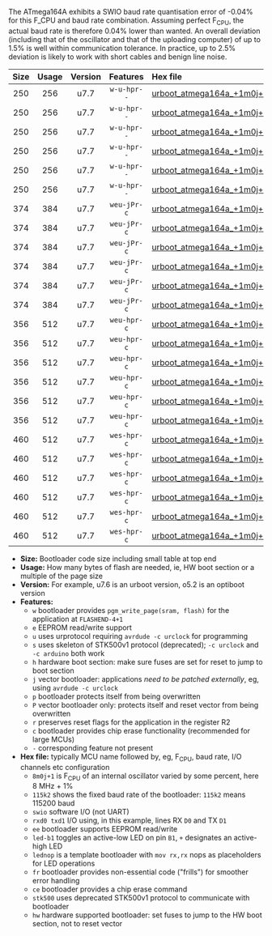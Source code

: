 The ATmega164A exhibits a SWIO baud rate quantisation error of -0.04% for this F_CPU and baud rate combination. Assuming perfect F<sub>CPU</sub>, the actual baud rate is therefore 0.04% lower than wanted. An overall deviation (including that of the oscillator and that of the uploading computer) of up to 1.5% is well within communication tolerance. In practice, up to 2.5% deviation is likely to work with short cables and benign line noise.

|Size|Usage|Version|Features|Hex file|
|:-:|:-:|:-:|:-:|:--|
|250|256|u7.7|`w-u-hpr--`|[urboot_atmega164a_+1m0j+1_+++2k4_swio_rxd0_txd1_led+b0_hw.hex](https://raw.githubusercontent.com/stefanrueger/urboot.hex/main/mcus/atmega164a/internal_oscillator/fcpu_+1m0j+1/br_+++2k4/urboot_atmega164a_+1m0j+1_+++2k4_swio_rxd0_txd1_led+b0_hw.hex)|
|250|256|u7.7|`w-u-hpr--`|[urboot_atmega164a_+1m0j+1_+++2k4_swio_rxd0_txd1_led+b7_hw.hex](https://raw.githubusercontent.com/stefanrueger/urboot.hex/main/mcus/atmega164a/internal_oscillator/fcpu_+1m0j+1/br_+++2k4/urboot_atmega164a_+1m0j+1_+++2k4_swio_rxd0_txd1_led+b7_hw.hex)|
|250|256|u7.7|`w-u-hpr--`|[urboot_atmega164a_+1m0j+1_+++2k4_swio_rxd0_txd1_lednop_hw.hex](https://raw.githubusercontent.com/stefanrueger/urboot.hex/main/mcus/atmega164a/internal_oscillator/fcpu_+1m0j+1/br_+++2k4/urboot_atmega164a_+1m0j+1_+++2k4_swio_rxd0_txd1_lednop_hw.hex)|
|250|256|u7.7|`w-u-hpr--`|[urboot_atmega164a_+1m0j+1_+++2k4_swio_rxd2_txd3_led+b0_hw.hex](https://raw.githubusercontent.com/stefanrueger/urboot.hex/main/mcus/atmega164a/internal_oscillator/fcpu_+1m0j+1/br_+++2k4/urboot_atmega164a_+1m0j+1_+++2k4_swio_rxd2_txd3_led+b0_hw.hex)|
|250|256|u7.7|`w-u-hpr--`|[urboot_atmega164a_+1m0j+1_+++2k4_swio_rxd2_txd3_led+b7_hw.hex](https://raw.githubusercontent.com/stefanrueger/urboot.hex/main/mcus/atmega164a/internal_oscillator/fcpu_+1m0j+1/br_+++2k4/urboot_atmega164a_+1m0j+1_+++2k4_swio_rxd2_txd3_led+b7_hw.hex)|
|250|256|u7.7|`w-u-hpr--`|[urboot_atmega164a_+1m0j+1_+++2k4_swio_rxd2_txd3_lednop_hw.hex](https://raw.githubusercontent.com/stefanrueger/urboot.hex/main/mcus/atmega164a/internal_oscillator/fcpu_+1m0j+1/br_+++2k4/urboot_atmega164a_+1m0j+1_+++2k4_swio_rxd2_txd3_lednop_hw.hex)|
|374|384|u7.7|`weu-jPr-c`|[urboot_atmega164a_+1m0j+1_+++2k4_swio_rxd0_txd1_ee_led+b0_fr_ce.hex](https://raw.githubusercontent.com/stefanrueger/urboot.hex/main/mcus/atmega164a/internal_oscillator/fcpu_+1m0j+1/br_+++2k4/urboot_atmega164a_+1m0j+1_+++2k4_swio_rxd0_txd1_ee_led+b0_fr_ce.hex)|
|374|384|u7.7|`weu-jPr-c`|[urboot_atmega164a_+1m0j+1_+++2k4_swio_rxd0_txd1_ee_led+b7_fr_ce.hex](https://raw.githubusercontent.com/stefanrueger/urboot.hex/main/mcus/atmega164a/internal_oscillator/fcpu_+1m0j+1/br_+++2k4/urboot_atmega164a_+1m0j+1_+++2k4_swio_rxd0_txd1_ee_led+b7_fr_ce.hex)|
|374|384|u7.7|`weu-jPr-c`|[urboot_atmega164a_+1m0j+1_+++2k4_swio_rxd0_txd1_ee_lednop_fr_ce.hex](https://raw.githubusercontent.com/stefanrueger/urboot.hex/main/mcus/atmega164a/internal_oscillator/fcpu_+1m0j+1/br_+++2k4/urboot_atmega164a_+1m0j+1_+++2k4_swio_rxd0_txd1_ee_lednop_fr_ce.hex)|
|374|384|u7.7|`weu-jPr-c`|[urboot_atmega164a_+1m0j+1_+++2k4_swio_rxd2_txd3_ee_led+b0_fr_ce.hex](https://raw.githubusercontent.com/stefanrueger/urboot.hex/main/mcus/atmega164a/internal_oscillator/fcpu_+1m0j+1/br_+++2k4/urboot_atmega164a_+1m0j+1_+++2k4_swio_rxd2_txd3_ee_led+b0_fr_ce.hex)|
|374|384|u7.7|`weu-jPr-c`|[urboot_atmega164a_+1m0j+1_+++2k4_swio_rxd2_txd3_ee_led+b7_fr_ce.hex](https://raw.githubusercontent.com/stefanrueger/urboot.hex/main/mcus/atmega164a/internal_oscillator/fcpu_+1m0j+1/br_+++2k4/urboot_atmega164a_+1m0j+1_+++2k4_swio_rxd2_txd3_ee_led+b7_fr_ce.hex)|
|374|384|u7.7|`weu-jPr-c`|[urboot_atmega164a_+1m0j+1_+++2k4_swio_rxd2_txd3_ee_lednop_fr_ce.hex](https://raw.githubusercontent.com/stefanrueger/urboot.hex/main/mcus/atmega164a/internal_oscillator/fcpu_+1m0j+1/br_+++2k4/urboot_atmega164a_+1m0j+1_+++2k4_swio_rxd2_txd3_ee_lednop_fr_ce.hex)|
|356|512|u7.7|`weu-hpr-c`|[urboot_atmega164a_+1m0j+1_+++2k4_swio_rxd0_txd1_ee_led+b0_fr_ce_hw.hex](https://raw.githubusercontent.com/stefanrueger/urboot.hex/main/mcus/atmega164a/internal_oscillator/fcpu_+1m0j+1/br_+++2k4/urboot_atmega164a_+1m0j+1_+++2k4_swio_rxd0_txd1_ee_led+b0_fr_ce_hw.hex)|
|356|512|u7.7|`weu-hpr-c`|[urboot_atmega164a_+1m0j+1_+++2k4_swio_rxd0_txd1_ee_led+b7_fr_ce_hw.hex](https://raw.githubusercontent.com/stefanrueger/urboot.hex/main/mcus/atmega164a/internal_oscillator/fcpu_+1m0j+1/br_+++2k4/urboot_atmega164a_+1m0j+1_+++2k4_swio_rxd0_txd1_ee_led+b7_fr_ce_hw.hex)|
|356|512|u7.7|`weu-hpr-c`|[urboot_atmega164a_+1m0j+1_+++2k4_swio_rxd0_txd1_ee_lednop_fr_ce_hw.hex](https://raw.githubusercontent.com/stefanrueger/urboot.hex/main/mcus/atmega164a/internal_oscillator/fcpu_+1m0j+1/br_+++2k4/urboot_atmega164a_+1m0j+1_+++2k4_swio_rxd0_txd1_ee_lednop_fr_ce_hw.hex)|
|356|512|u7.7|`weu-hpr-c`|[urboot_atmega164a_+1m0j+1_+++2k4_swio_rxd2_txd3_ee_led+b0_fr_ce_hw.hex](https://raw.githubusercontent.com/stefanrueger/urboot.hex/main/mcus/atmega164a/internal_oscillator/fcpu_+1m0j+1/br_+++2k4/urboot_atmega164a_+1m0j+1_+++2k4_swio_rxd2_txd3_ee_led+b0_fr_ce_hw.hex)|
|356|512|u7.7|`weu-hpr-c`|[urboot_atmega164a_+1m0j+1_+++2k4_swio_rxd2_txd3_ee_led+b7_fr_ce_hw.hex](https://raw.githubusercontent.com/stefanrueger/urboot.hex/main/mcus/atmega164a/internal_oscillator/fcpu_+1m0j+1/br_+++2k4/urboot_atmega164a_+1m0j+1_+++2k4_swio_rxd2_txd3_ee_led+b7_fr_ce_hw.hex)|
|356|512|u7.7|`weu-hpr-c`|[urboot_atmega164a_+1m0j+1_+++2k4_swio_rxd2_txd3_ee_lednop_fr_ce_hw.hex](https://raw.githubusercontent.com/stefanrueger/urboot.hex/main/mcus/atmega164a/internal_oscillator/fcpu_+1m0j+1/br_+++2k4/urboot_atmega164a_+1m0j+1_+++2k4_swio_rxd2_txd3_ee_lednop_fr_ce_hw.hex)|
|460|512|u7.7|`wes-hpr-c`|[urboot_atmega164a_+1m0j+1_+++2k4_swio_rxd0_txd1_ee_led+b0_fr_ce_stk500_hw.hex](https://raw.githubusercontent.com/stefanrueger/urboot.hex/main/mcus/atmega164a/internal_oscillator/fcpu_+1m0j+1/br_+++2k4/urboot_atmega164a_+1m0j+1_+++2k4_swio_rxd0_txd1_ee_led+b0_fr_ce_stk500_hw.hex)|
|460|512|u7.7|`wes-hpr-c`|[urboot_atmega164a_+1m0j+1_+++2k4_swio_rxd0_txd1_ee_led+b7_fr_ce_stk500_hw.hex](https://raw.githubusercontent.com/stefanrueger/urboot.hex/main/mcus/atmega164a/internal_oscillator/fcpu_+1m0j+1/br_+++2k4/urboot_atmega164a_+1m0j+1_+++2k4_swio_rxd0_txd1_ee_led+b7_fr_ce_stk500_hw.hex)|
|460|512|u7.7|`wes-hpr-c`|[urboot_atmega164a_+1m0j+1_+++2k4_swio_rxd0_txd1_ee_lednop_fr_ce_stk500_hw.hex](https://raw.githubusercontent.com/stefanrueger/urboot.hex/main/mcus/atmega164a/internal_oscillator/fcpu_+1m0j+1/br_+++2k4/urboot_atmega164a_+1m0j+1_+++2k4_swio_rxd0_txd1_ee_lednop_fr_ce_stk500_hw.hex)|
|460|512|u7.7|`wes-hpr-c`|[urboot_atmega164a_+1m0j+1_+++2k4_swio_rxd2_txd3_ee_led+b0_fr_ce_stk500_hw.hex](https://raw.githubusercontent.com/stefanrueger/urboot.hex/main/mcus/atmega164a/internal_oscillator/fcpu_+1m0j+1/br_+++2k4/urboot_atmega164a_+1m0j+1_+++2k4_swio_rxd2_txd3_ee_led+b0_fr_ce_stk500_hw.hex)|
|460|512|u7.7|`wes-hpr-c`|[urboot_atmega164a_+1m0j+1_+++2k4_swio_rxd2_txd3_ee_led+b7_fr_ce_stk500_hw.hex](https://raw.githubusercontent.com/stefanrueger/urboot.hex/main/mcus/atmega164a/internal_oscillator/fcpu_+1m0j+1/br_+++2k4/urboot_atmega164a_+1m0j+1_+++2k4_swio_rxd2_txd3_ee_led+b7_fr_ce_stk500_hw.hex)|
|460|512|u7.7|`wes-hpr-c`|[urboot_atmega164a_+1m0j+1_+++2k4_swio_rxd2_txd3_ee_lednop_fr_ce_stk500_hw.hex](https://raw.githubusercontent.com/stefanrueger/urboot.hex/main/mcus/atmega164a/internal_oscillator/fcpu_+1m0j+1/br_+++2k4/urboot_atmega164a_+1m0j+1_+++2k4_swio_rxd2_txd3_ee_lednop_fr_ce_stk500_hw.hex)|

- **Size:** Bootloader code size including small table at top end
- **Usage:** How many bytes of flash are needed, ie, HW boot section or a multiple of the page size
- **Version:** For example, u7.6 is an urboot version, o5.2 is an optiboot version
- **Features:**
  + `w` bootloader provides `pgm_write_page(sram, flash)` for the application at `FLASHEND-4+1`
  + `e` EEPROM read/write support
  + `u` uses urprotocol requiring `avrdude -c urclock` for programming
  + `s` uses skeleton of STK500v1 protocol (deprecated); `-c urclock` and `-c arduino` both work
  + `h` hardware boot section: make sure fuses are set for reset to jump to boot section
  + `j` vector bootloader: applications *need to be patched externally*, eg, using `avrdude -c urclock`
  + `p` bootloader protects itself from being overwritten
  + `P` vector bootloader only: protects itself and reset vector from being overwritten
  + `r` preserves reset flags for the application in the register R2
  + `c` bootloader provides chip erase functionality (recommended for large MCUs)
  + `-` corresponding feature not present
- **Hex file:** typically MCU name followed by, eg, F<sub>CPU</sub>, baud rate, I/O channels etc configuration
  + `8m0j+1` is F<sub>CPU</sub> of an internal oscillator varied by some percent, here 8 MHz + 1%
  + `115k2` shows the fixed baud rate of the bootloader: `115k2` means 115200 baud
  + `swio` software I/O (not UART)
  + `rxd0 txd1` I/O using, in this example, lines RX `D0` and TX `D1`
  + `ee` bootloader supports EEPROM read/write
  + `led-b1` toggles an active-low LED on pin `B1`, `+` designates an active-high LED
  + `lednop` is a template bootloader with `mov rx,rx` nops as placeholders for LED operations
  + `fr` bootloader provides non-essential code ("frills") for smoother error handling
  + `ce` bootloader provides a chip erase command
  + `stk500` uses deprecated STK500v1 protocol to communicate with bootloader
  + `hw` hardware supported bootloader: set fuses to jump to the HW boot section, not to reset vector
